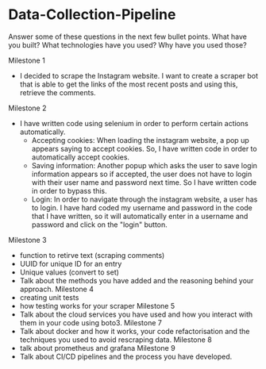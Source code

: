 # Data-Collection-Pipeline

Answer some of these questions in the next few bullet points. What have you built? What technologies have you used? Why have you used those?

Milestone 1
- I decided to scrape the Instagram website. I want to create a scraper bot that is able to get the links of the most recent posts and using this, retrieve the comments.

Milestone 2
- I have written code using selenium in order to perform certain actions automatically.
    - Accepting cookies: When loading the instagram website, a pop up appears saying to accept cookies. So, I have written code in order to automatically accept cookies.
    - Saving information: Another popup which asks the user to save login information appears so if accepted, the user does not have to login with their user name and password next time. So I have written code in order to bypass this.
    - Login: In order to navigate through the instagram website, a user has to login. I have hard coded my username and password in the code that I have written, so it will automatically enter in a username and password and click on the "login" button.

Milestone 3
- function to retirve text (scraping comments)
- UUID for unique ID for an entry
- Unique values (convert to set)
- Talk about the methods you have added and the reasoning behind your approach.
Milestone 4
- creating unit tests
- how testing works for your scraper
Milestone 5
- Talk about the cloud services you have used and how you interact with them in your code using boto3.
Milestone 7
- Talk about docker and how it works, your code refactorisation and the techniques you used to avoid rescraping data.
Milestone 8
- talk about prometheus and grafana
Milestone 9
- Talk about CI/CD pipelines and the process you have developed.
